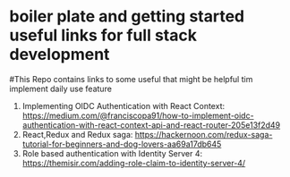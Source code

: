 # boiler plate and getting started useful links for full stack development
#This Repo contains links to some useful that might be helpful tim implement daily use feature
1) Implementing OIDC Authentication with React Context: 
    https://medium.com/@franciscopa91/how-to-implement-oidc-authentication-with-react-context-api-and-react-router-205e13f2d49
2) React,Redux and Redux saga:
    https://hackernoon.com/redux-saga-tutorial-for-beginners-and-dog-lovers-aa69a17db645
  3) Role based authentication with Identity Server 4:
    https://themisir.com/adding-role-claim-to-identity-server-4/
